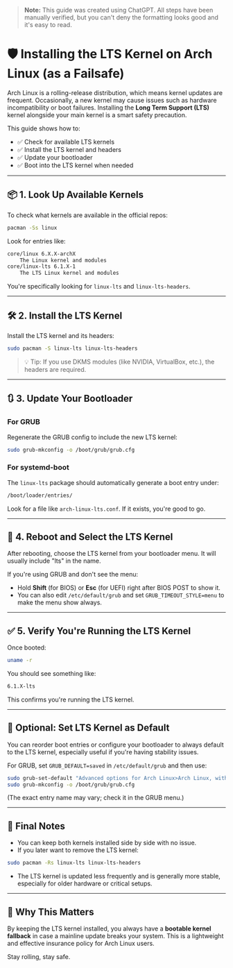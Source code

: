 > **Note:** This guide was created using ChatGPT. All steps have been manually verified, but you can't deny the formatting looks good and it's easy to read.

# 🛡️ Installing the LTS Kernel on Arch Linux (as a Failsafe)

Arch Linux is a rolling-release distribution, which means kernel updates are frequent. Occasionally, a new kernel may cause issues such as hardware incompatibility or boot failures. Installing the **Long Term Support (LTS)** kernel alongside your main kernel is a smart safety precaution.

This guide shows how to:

- ✅ Check for available LTS kernels  
- ✅ Install the LTS kernel and headers  
- ✅ Update your bootloader  
- ✅ Boot into the LTS kernel when needed  

---

## 📦 1. Look Up Available Kernels

To check what kernels are available in the official repos:

```bash
pacman -Ss linux
```

Look for entries like:

```bash
core/linux 6.X.X-archX
    The Linux kernel and modules
core/linux-lts 6.1.X-1
    The LTS Linux kernel and modules
```

You're specifically looking for `linux-lts` and `linux-lts-headers`.

---

## 🛠️ 2. Install the LTS Kernel

Install the LTS kernel and its headers:

```bash
sudo pacman -S linux-lts linux-lts-headers
```

> 💡 Tip: If you use DKMS modules (like NVIDIA, VirtualBox, etc.), the headers are required.

---

## 🔃 3. Update Your Bootloader

### For GRUB

Regenerate the GRUB config to include the new LTS kernel:

```bash
sudo grub-mkconfig -o /boot/grub/grub.cfg
```

### For systemd-boot

The `linux-lts` package should automatically generate a boot entry under:

```bash
/boot/loader/entries/
```

Look for a file like `arch-linux-lts.conf`. If it exists, you're good to go.

---

## 🔁 4. Reboot and Select the LTS Kernel

After rebooting, choose the LTS kernel from your bootloader menu. It will usually include "lts" in the name.

If you're using GRUB and don't see the menu:

- Hold **Shift** (for BIOS) or **Esc** (for UEFI) right after BIOS POST to show it.
- You can also edit `/etc/default/grub` and set `GRUB_TIMEOUT_STYLE=menu` to make the menu show always.

---

## ✅ 5. Verify You're Running the LTS Kernel

Once booted:

```bash
uname -r
```

You should see something like:

```bash
6.1.X-lts
```

This confirms you're running the LTS kernel.

---

## 🧼 Optional: Set LTS Kernel as Default

You can reorder boot entries or configure your bootloader to always default to the LTS kernel, especially useful if you're having stability issues.

For GRUB, set `GRUB_DEFAULT=saved` in `/etc/default/grub` and then use:

```bash
sudo grub-set-default "Advanced options for Arch Linux>Arch Linux, with Linux lts"
sudo grub-mkconfig -o /boot/grub/grub.cfg
```

(The exact entry name may vary; check it in the GRUB menu.)

---

## 📝 Final Notes

- You can keep both kernels installed side by side with no issue.
- If you later want to remove the LTS kernel:

```bash
sudo pacman -Rs linux-lts linux-lts-headers
```

- The LTS kernel is updated less frequently and is generally more stable, especially for older hardware or critical setups.

---

## 🔐 Why This Matters

By keeping the LTS kernel installed, you always have a **bootable kernel fallback** in case a mainline update breaks your system. This is a lightweight and effective insurance policy for Arch Linux users.

Stay rolling, stay safe.
